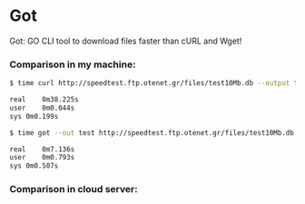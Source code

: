 # Got

Got: GO CLI tool to download files faster than cURL and Wget!


### Comparison in my machine:
```bash
$ time curl http://speedtest.ftp.otenet.gr/files/test10Mb.db --output test

real	0m38.225s
user	0m0.044s
sys	0m0.199s
````

```bash
$ time got --out test http://speedtest.ftp.otenet.gr/files/test10Mb.db

real	0m7.136s
user	0m0.793s
sys	0m0.507s
```

### Comparison in cloud server: